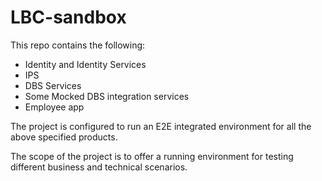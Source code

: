 # LBC-sandbox

This repo contains the following:
- Identity and Identity Services
- IPS
- DBS Services
- Some Mocked DBS integration services
- Employee app

The project is configured to run an E2E integrated environment for all the above specified products.

The scope of the project is to offer a running environment for testing different business and technical scenarios.
